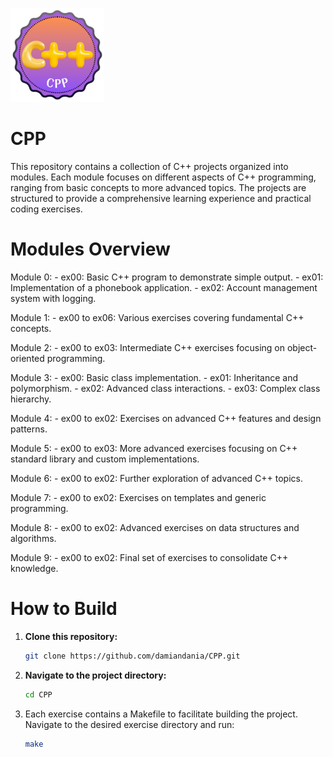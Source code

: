 <p>
<img src="https://github.com/damiandania/damiandania/blob/main/Pics/CPP.png"
	alt="Project pic" width="150" height="150"/>
</p>

# CPP

This repository contains a collection of C++ projects organized into modules. Each module focuses on different aspects of C++ programming, ranging from basic concepts to more advanced topics. The projects are structured to provide a comprehensive learning experience and practical coding exercises.

# Modules Overview

Module 0:
	- ex00: Basic C++ program to demonstrate simple output.
	- ex01: Implementation of a phonebook application.
	- ex02: Account management system with logging.

Module 1:
	- ex00 to ex06: Various exercises covering fundamental C++ concepts.

Module 2:
	- ex00 to ex03: Intermediate C++ exercises focusing on object-oriented programming.

Module 3:
	- ex00: Basic class implementation.
	- ex01: Inheritance and polymorphism.
	- ex02: Advanced class interactions.
	- ex03: Complex class hierarchy.

Module 4:
	- ex00 to ex02: Exercises on advanced C++ features and design patterns.

Module 5:
	- ex00 to ex03: More advanced exercises focusing on C++ standard library and custom implementations.

Module 6:
	- ex00 to ex02: Further exploration of advanced C++ topics.

Module 7:
	- ex00 to ex02: Exercises on templates and generic programming.

Module 8:
	- ex00 to ex02: Advanced exercises on data structures and algorithms.

Module 9:
	- ex00 to ex02: Final set of exercises to consolidate C++ knowledge.

# How to Build

1. **Clone this repository:**
	```bash
	git clone https://github.com/damiandania/CPP.git

2. **Navigate to the project directory:**
	```bash
	cd CPP

3. Each exercise contains a Makefile to facilitate building the project. Navigate to the desired exercise directory and run:
	```bash
	make
